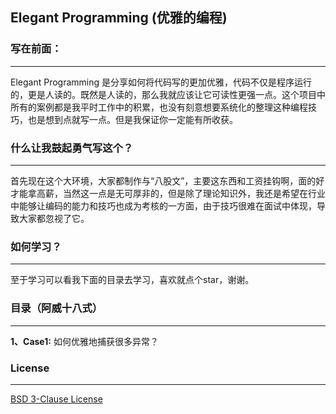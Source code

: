 ## Elegant Programming (优雅的编程)

### 写在前面：
---

Elegant Programming 是分享如何将代码写的更加优雅，代码不仅是程序运行的，更是人读的。既然是人读的，那么我就应该让它可读性更强一点。这个项目中所有的案例都是我平时工作中的积累，也没有刻意想要系统化的整理这种编程技巧，也是想到点就写一点。但是我保证你一定能有所收获。



### 什么让我鼓起勇气写这个？
---

首先现在这个大环境，大家都制作与“八股文”，主要这东西和工资挂钩啊，面的好才能拿高薪，当然这一点是无可厚非的，但是除了理论知识外，我还是希望在行业中能够让编码的能力和技巧也成为考核的一方面，由于技巧很难在面试中体现，导致大家都忽视了它。



### 如何学习？
---

至于学习可以看我下面的目录去学习，喜欢就点个star，谢谢。



### 目录（阿威十八式）
---

**1、Case1:** 如何优雅地捕获很多异常？



### License
---

<a href="https://github.com/pydlove/ElegantProgramming/blob/master/LICENSE">BSD 3-Clause License</a>